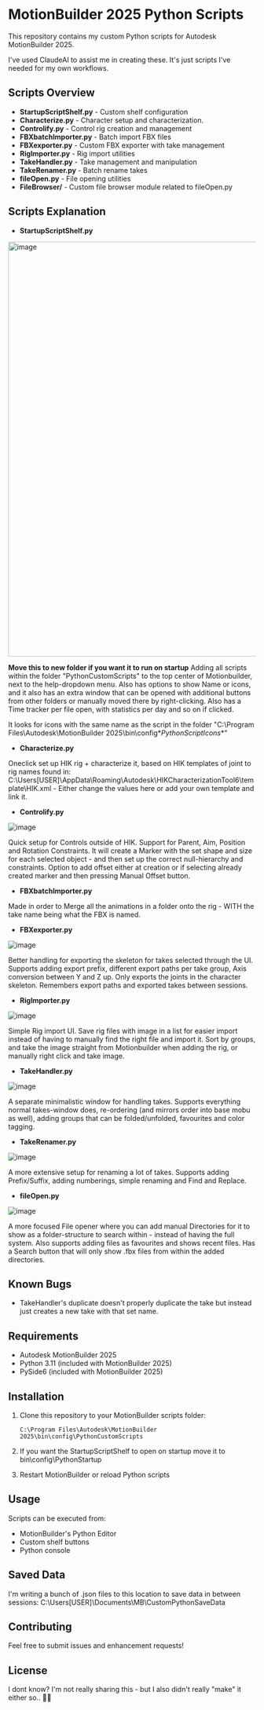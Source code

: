 # MotionBuilder 2025 Python Scripts

This repository contains my custom Python scripts for Autodesk MotionBuilder 2025.

I've used ClaudeAI to assist me in creating these. It's just scripts I've needed for my own workflows. 


## Scripts Overview

- **StartupScriptShelf.py** - Custom shelf configuration 
- **Characterize.py** - Character setup and characterization. 
- **Controlify.py** - Control rig creation and management
- **FBXbatchImporter.py** - Batch import FBX files
- **FBXexporter.py** - Custom FBX exporter with take management
- **RigImporter.py** - Rig import utilities
- **TakeHandler.py** - Take management and manipulation
- **TakeRenamer.py** - Batch rename takes
- **fileOpen.py** - File opening utilities
- **FileBrowser/** - Custom file browser module related to fileOpen.py

## Scripts Explanation

- **StartupScriptShelf.py**
<img width="845" alt="image" src="https://github.com/user-attachments/assets/b90fbf6b-b2f6-465b-8222-1e5631f30f3c" />

**Move this to new folder if you want it to run on startup**
Adding all scripts within the folder "PythonCustomScripts" to the top center of Motionbuilder, next to the help-dropdown menu. Also has options to show Name or icons, and it also has an extra window that can be opened with additional buttons from other folders or manually moved there by right-clicking. Also has a Time tracker per file open, with statistics per day and so on if clicked.

It looks for icons with the same name as the script in the folder "C:\Program Files\Autodesk\MotionBuilder 2025\bin\config\**PythonScriptIcons**"

- **Characterize.py**

Oneclick set up HIK rig + characterize it, based on HIK templates of joint to rig names found in: C:\Users\[USER]\AppData\Roaming\Autodesk\HIKCharacterizationTool6\template\HIK.xml - Either change the values here or add your own template and link it.
- **Controlify.py**

![image](https://github.com/user-attachments/assets/d10959a9-431f-4e9f-aff5-fe79695b62bc)


Quick setup for Controls outside of HIK. Support for Parent, Aim, Position and Rotation Constraints. It will create a Marker with the set shape and size for each selected object - and then set up the correct null-hierarchy and constraints. Option to add offset either at creation or if selecting already created marker and then pressing Manual Offset button.
- **FBXbatchImporter.py**

Made in order to Merge all the animations in a folder onto the rig - WITH the take name being what the FBX is named.
- **FBXexporter.py**

![image](https://github.com/user-attachments/assets/4e0e3073-52f2-4b4b-9d95-738c488c4d5b)

Better handling for exporting the skeleton for takes selected through the UI. Supports adding export prefix, different export paths per take group, Axis conversion between Y and Z up. Only exports the joints in the character skeleton. Remembers export paths and exported takes between sessions.
- **RigImporter.py**

![image](https://github.com/user-attachments/assets/95f4ad12-2fc1-41cf-a983-607067dceb3d)

Simple Rig import UI. Save rig files with image in a list for easier import instead of having to manually find the right file and import it. Sort by groups, and take the image straight from Motionbuilder when adding the rig, or manually right click and take image.
- **TakeHandler.py**

![image](https://github.com/user-attachments/assets/6fe7dabe-0999-4b8b-b2ce-7bbd284fed31)

A separate minimalistic window for handling takes. Supports everything normal takes-window does, re-ordering (and mirrors order into base mobu as well), adding groups that can be folded/unfolded, favourites and color tagging. 
- **TakeRenamer.py**

![image](https://github.com/user-attachments/assets/c68d8738-b701-4624-9901-5ed06d7401da)

A more extensive setup for renaming a lot of takes. Supports adding Prefix/Suffix, adding numberings, simple renaming and Find and Replace. 
- **fileOpen.py**

![image](https://github.com/user-attachments/assets/3bbd4351-b5ee-4af3-a632-e82d883637de)

A more focused File opener where you can add manual Directories for it to show as a folder-structure to search within - instead of having the full system. Also supports adding files as favourites and shows recent files. Has a Search button that will only show .fbx files from within the added directories.

## Known Bugs

- TakeHandler's duplicate doesn't properly duplicate the take but instead just creates a new take with that set name.

## Requirements

- Autodesk MotionBuilder 2025
- Python 3.11 (included with MotionBuilder 2025)
- PySide6 (included with MotionBuilder 2025)

## Installation

1. Clone this repository to your MotionBuilder scripts folder:
   ```
   C:\Program Files\Autodesk\MotionBuilder 2025\bin\config\PythonCustomScripts
   ```
2. If you want the StartupScriptShelf to open on startup move it to bin\config\PythonStartup

3. Restart MotionBuilder or reload Python scripts

## Usage

Scripts can be executed from:
- MotionBuilder's Python Editor
- Custom shelf buttons
- Python console

## Saved Data

I'm writing a bunch of .json files to this location to save data in between sessions:
C:\Users\[USER]\Documents\MB\CustomPythonSaveData

## Contributing

Feel free to submit issues and enhancement requests!

## License

I dont know? I'm not really sharing this - but I also didn't really "make" it either so.. 🤷‍♂️
